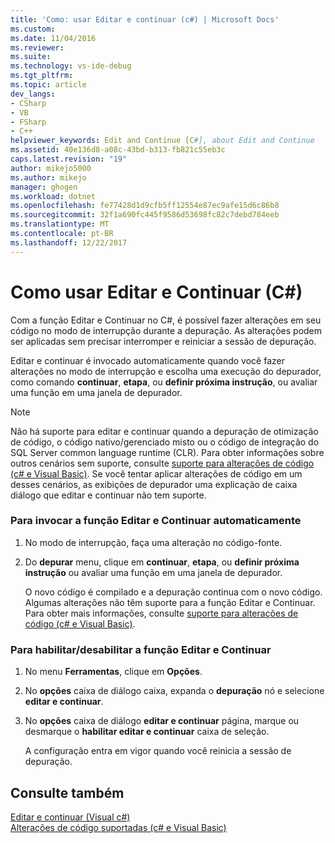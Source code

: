 ```yaml
---
title: 'Como: usar Editar e continuar (c#) | Microsoft Docs'
ms.custom: 
ms.date: 11/04/2016
ms.reviewer: 
ms.suite: 
ms.technology: vs-ide-debug
ms.tgt_pltfrm: 
ms.topic: article
dev_langs:
- CSharp
- VB
- FSharp
- C++
helpviewer_keywords: Edit and Continue [C#], about Edit and Continue
ms.assetid: 40e136d8-a08c-43bd-b313-fb821c55eb3c
caps.latest.revision: "19"
author: mikejo5000
ms.author: mikejo
manager: ghogen
ms.workload: dotnet
ms.openlocfilehash: fe77428d1d9cfb5ff12554e87ec9afe15d6c86b8
ms.sourcegitcommit: 32f1a690fc445f9586d53698fc82c7debd784eeb
ms.translationtype: MT
ms.contentlocale: pt-BR
ms.lasthandoff: 12/22/2017
---
```

# <a name="how-to-use-edit-and-continue-c"></a>Como usar Editar e Continuar (C#)
Com a função Editar e Continuar no C#, é possível fazer alterações em seu código no modo de interrupção durante a depuração. As alterações podem ser aplicadas sem precisar interromper e reiniciar a sessão de depuração.  
  
 Editar e continuar é invocado automaticamente quando você fazer alterações no modo de interrupção e escolha uma execução do depurador, como comando **continuar**, **etapa**, ou **definir próxima instrução**, ou avaliar uma função em uma janela de depurador.  
  
> [!NOTE]
>  Não há suporte para editar e continuar quando a depuração de otimização de código, o código nativo/gerenciado misto ou o código de integração do SQL Server common language runtime (CLR). Para obter informações sobre outros cenários sem suporte, consulte [suporte para alterações de código (c# e Visual Basic)](../debugger/supported-code-changes-csharp.md). Se você tentar aplicar alterações de código em um desses cenários, as exibições de depurador uma explicação de caixa diálogo que editar e continuar não tem suporte.  
  
### <a name="to-invoke-edit-and-continue-automatically"></a>Para invocar a função Editar e Continuar automaticamente  
  
1.  No modo de interrupção, faça uma alteração no código-fonte.  
  
2.  Do **depurar** menu, clique em **continuar**, **etapa**, ou **definir próxima instrução** ou avaliar uma função em uma janela de depurador.  
  
     O novo código é compilado e a depuração continua com o novo código. Algumas alterações não têm suporte para a função Editar e Continuar. Para obter mais informações, consulte [suporte para alterações de código (c# e Visual Basic)](../debugger/supported-code-changes-csharp.md).  
  
### <a name="to-enabledisable-edit-and-continue"></a>Para habilitar/desabilitar a função Editar e Continuar  
  
1.  No menu **Ferramentas**, clique em **Opções**.  
  
2.  No **opções** caixa de diálogo caixa, expanda o **depuração** nó e selecione **editar e continuar**.  
  
3.  No **opções** caixa de diálogo **editar e continuar** página, marque ou desmarque o **habilitar editar e continuar** caixa de seleção.  
  
     A configuração entra em vigor quando você reinicia a sessão de depuração.  
  
## <a name="see-also"></a>Consulte também  
 [Editar e continuar (Visual c#)](../debugger/edit-and-continue-visual-csharp.md)   
 [Alterações de código suportadas (c# e Visual Basic)](../debugger/supported-code-changes-csharp.md)   
